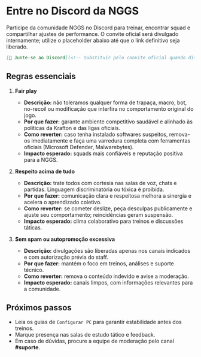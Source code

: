 # Entre no Discord da NGGS

Participe da comunidade NGGS no Discord para treinar, encontrar squad e compartilhar ajustes de performance. O convite oficial será divulgado internamente; utilize o placeholder abaixo até que o link definitivo seja liberado.

```markdown
[🚀 Junte-se ao Discord](<!-- Substituir pelo convite oficial quando disponível -->)
```

## Regras essenciais

1. **Fair play**  
   - **Descrição:** não toleramos qualquer forma de trapaça, macro, bot, no-recoil ou modificação que interfira no comportamento original do jogo.  
   - **Por que fazer:** garante ambiente competitivo saudável e alinhado às políticas da Krafton e das ligas oficiais.  
   - **Como reverter:** caso tenha instalado softwares suspeitos, remova-os imediatamente e faça uma varredura completa com ferramentas oficiais (Microsoft Defender, Malwarebytes).  
   - **Impacto esperado:** squads mais confiáveis e reputação positiva para a NGGS.

2. **Respeito acima de tudo**  
   - **Descrição:** trate todos com cortesia nas salas de voz, chats e partidas. Linguagem discriminatória ou tóxica é proibida.  
   - **Por que fazer:** comunicação clara e respeitosa melhora a sinergia e acelera o aprendizado coletivo.  
   - **Como reverter:** se cometer deslize, peça desculpas publicamente e ajuste seu comportamento; reincidências geram suspensão.  
   - **Impacto esperado:** clima colaborativo para treinos e discussões táticas.

3. **Sem spam ou autopromoção excessiva**  
   - **Descrição:** divulgações são liberadas apenas nos canais indicados e com autorização prévia do staff.  
   - **Por que fazer:** mantém o foco em treinos, análises e suporte técnico.  
   - **Como reverter:** remova o conteúdo indevido e avise a moderação.  
   - **Impacto esperado:** canais limpos, com informações relevantes para a comunidade.

## Próximos passos

- Leia os guias de `Configurar PC` para garantir estabilidade antes dos treinos.
- Marque presença nas salas de estudo tático e feedback.
- Em caso de dúvidas, procure a equipe de moderação pelo canal **#suporte**.
